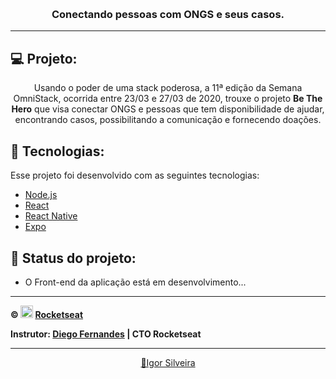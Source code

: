 
<h1 align="center">
    <img alt="" title="" src="https://github.com/igorzs/omnistack-be-the-hero/blob/master/imgs/logo.svg">
</h1>

<h3 align="center">Conectando pessoas com ONGS e seus casos.</h3>

---
## 💻 Projeto:
<p align="center">Usando o poder de uma stack poderosa, a 11ª edição da Semana OmniStack, ocorrida entre 23/03 e 27/03 de 2020, trouxe o projeto <b>Be The Hero</b> que visa conectar ONGS e pessoas que tem disponibilidade de ajudar, encontrando casos, possibilitando a comunicação e fornecendo doações.</p>


## :rocket: Tecnologias:

Esse projeto foi desenvolvido com as seguintes tecnologias:
- [Node.js](https://nodejs.org/en/)
- [React](https://reactjs.org)
- [React Native](https://facebook.github.io/react-native/)
- [Expo](https://expo.io/)

## 🤔 Status do projeto:

- O Front-end da aplicação está em desenvolvimento...


---

**&copy; <img src="https://github.com/igorzs/omnistack-be-the-hero/blob/master/imgs/rocketseat.svg" alt="rocketseat" height="20"> [Rocketseat](https://rocketseat.com.br/)**

**Instrutor: [Diego Fernandes](https://github.com/diego3g) | CTO Rocketseat**

---

<p align="center"><a href="https://github.com/igorzs" target="_blank">👋Igor Silveira</a></p>
